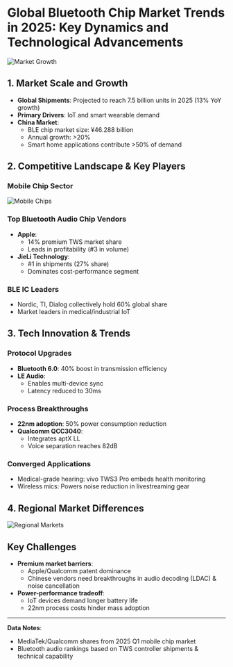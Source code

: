 # Global Bluetooth Chip Market Trends in 2025: Key Dynamics and Technological Advancements
![Market Growth](https://github.com/blevoice/pic/blob/0b4228aa13fece4702adaba6c975aa64617d2bfa/062901.png)

## 1. Market Scale and Growth
- **Global Shipments**: Projected to reach 7.5 billion units in 2025 (13% YoY growth)
- **Primary Drivers**: IoT and smart wearable demand
- **China Market**: 
  - BLE chip market size: ¥46.288 billion 
  - Annual growth: >20%
  - Smart home applications contribute >50% of demand

## 2. Competitive Landscape & Key Players

### Mobile Chip Sector
![Mobile Chips](https://github.com/blevoice/pic/blob/0b4228aa13fece4702adaba6c975aa64617d2bfa/062902.png)

### Top Bluetooth Audio Chip Vendors
- **Apple**: 
  - 14% premium TWS market share
  - Leads in profitability (#3 in volume)
- **JieLi Technology**: 
  - #1 in shipments (27% share)
  - Dominates cost-performance segment

### BLE IC Leaders
- Nordic, TI, Dialog collectively hold 60% global share
- Market leaders in medical/industrial IoT

## 3. Tech Innovation & Trends

### Protocol Upgrades
- **Bluetooth 6.0**: 40% boost in transmission efficiency
- **LE Audio**: 
  - Enables multi-device sync
  - Latency reduced to 30ms

### Process Breakthroughs
- **22nm adoption**: 50% power consumption reduction
- **Qualcomm QCC3040**: 
  - Integrates aptX LL
  - Voice separation reaches 82dB

### Converged Applications
- Medical-grade hearing: vivo TWS3 Pro embeds health monitoring
- Wireless mics: Powers noise reduction in livestreaming gear

## 4. Regional Market Differences
![Regional Markets](https://github.com/blevoice/pic/blob/0b4228aa13fece4702adaba6c975aa64617d2bfa/062903.png)

## Key Challenges
- **Premium market barriers**: 
  - Apple/Qualcomm patent dominance
  - Chinese vendors need breakthroughs in audio decoding (LDAC) & noise cancellation
- **Power-performance tradeoff**: 
  - IoT devices demand longer battery life
  - 22nm process costs hinder mass adoption

---

**Data Notes**:
- MediaTek/Qualcomm shares from 2025 Q1 mobile chip market
- Bluetooth audio rankings based on TWS controller shipments & technical capability
